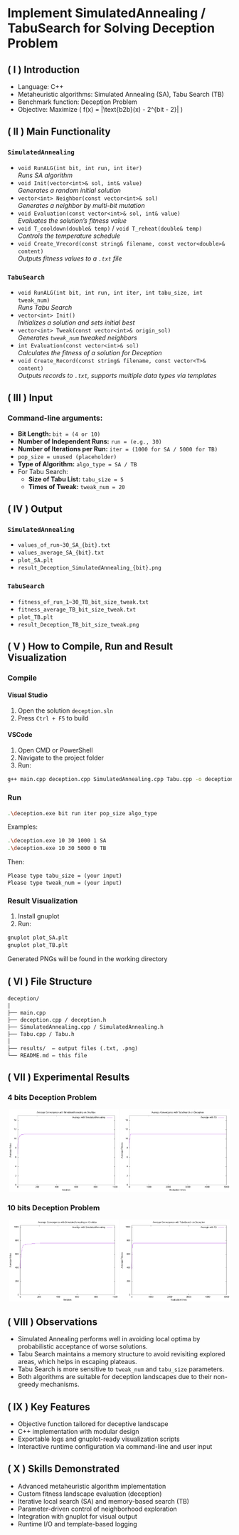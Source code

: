 # Implement SimulatedAnnealing / TabuSearch for Solving Deception Problem

## ( I ) Introduction

- Language: C++
- Metaheuristic algorithms: Simulated Annealing (SA), Tabu Search (TB)
- Benchmark function: Deception Problem
- Objective: Maximize \( f(x) = |\text{b2b}(x) - 2^{bit - 2}| \)

## ( II ) Main Functionality

### `SimulatedAnnealing`

- `void RunALG(int bit, int run, int iter)`  
  *Runs SA algorithm*
- `void Init(vector<int>& sol, int& value)`  
  *Generates a random initial solution*
- `vector<int> Neighbor(const vector<int>& sol)`  
  *Generates a neighbor by multi-bit mutation*
- `void Evaluation(const vector<int>& sol, int& value)`  
  *Evaluates the solution’s fitness value*
- `void T_cooldown(double& temp)` / `void T_reheat(double& temp)`  
  *Controls the temperature schedule*
- `void Create_Vrecord(const string& filename, const vector<double>& content)`  
  *Outputs fitness values to a `.txt` file*

### `TabuSearch`

- `void RunALG(int bit, int run, int iter, int tabu_size, int tweak_num)`  
  *Runs Tabu Search*
- `vector<int> Init()`  
  *Initializes a solution and sets initial best*
- `vector<int> Tweak(const vector<int>& origin_sol)`  
  *Generates `tweak_num` tweaked neighbors*
- `int Evaluation(const vector<int>& sol)`  
  *Calculates the fitness of a solution for Deception*
- `void Create_Record(const string& filename, const vector<T>& content)`  
  *Outputs records to `.txt`, supports multiple data types via templates*

## ( III ) Input

### Command-line arguments:

- **Bit Length:** `bit = (4 or 10)`
- **Number of Independent Runs:** `run = (e.g., 30)`
- **Number of Iterations per Run:** `iter = (1000 for SA / 5000 for TB)`
- `pop_size = unused (placeholder)`
- **Type of Algorithm:** `algo_type = SA / TB`
- For Tabu Search:
  - **Size of Tabu List:** `tabu_size = 5`
  - **Times of Tweak:** `tweak_num = 20`

## ( IV ) Output

### `SimulatedAnnealing`

- `values_of_run~30_SA_{bit}.txt`
- `values_average_SA_{bit}.txt`
- `plot_SA.plt`
- `result_Deception_SimulatedAnnealing_{bit}.png`

### `TabuSearch`

- `fitness_of_run_1~30_TB_bit_size_tweak.txt`
- `fitness_average_TB_bit_size_tweak.txt`
- `plot_TB.plt`
- `result_Deception_TB_bit_size_tweak.png`

## ( V ) How to Compile, Run and Result Visualization

### Compile

#### Visual Studio

1. Open the solution `deception.sln`
2. Press `Ctrl + F5` to build

#### VSCode

1. Open CMD or PowerShell
2. Navigate to the project folder
3. Run:
```bash
g++ main.cpp deception.cpp SimulatedAnnealing.cpp Tabu.cpp -o deception.exe
```

### Run

```bash
.\deception.exe bit run iter pop_size algo_type
```
Examples:
```bash
.\deception.exe 10 30 1000 1 SA
.\deception.exe 10 30 5000 0 TB
```
Then:
```
Please type tabu_size = (your input)
Please type tweak_num = (your input)
```

### Result Visualization

1. Install gnuplot
2. Run:
```bash
gnuplot plot_SA.plt
gnuplot plot_TB.plt
```
Generated PNGs will be found in the working directory

## ( VI ) File Structure

```
deception/
|
├── main.cpp
├── deception.cpp / deception.h
├── SimulatedAnnealing.cpp / SimulatedAnnealing.h
├── Tabu.cpp / Tabu.h
│
├── results/  ← output files (.txt, .png)
└── README.md ← this file
```

## ( VII ) Experimental Results

### 4 bits Deception Problem
<p align="center">
  <img src="results/SimulatedAnnealing/result_Deception_SimulatedAnnealing_4bit_flip1~4bit.png" width="49%"/>
  <img src="results/TabuSearch/result_Deception_TB_4bit_size5_tweak20.png" width="49%"/>
</p>

### 10 bits Deception Problem
<p align="center">
  <img src="results/SimulatedAnnealing/result_Deception_SimulatedAnnealing_10bit_flip1~4bit.png" width="49%"/>
  <img src="results/TabuSearch/result_Deception_TB_10bit_size5_tweak20.png" width="49%"/>
</p>

## ( VIII ) Observations
- Simulated Annealing performs well in avoiding local optima by probabilistic acceptance of worse solutions.
- Tabu Search maintains a memory structure to avoid revisiting explored areas, which helps in escaping plateaus.
- Tabu Search is more sensitive to `tweak_num` and `tabu_size` parameters.
- Both algorithms are suitable for deception landscapes due to their non-greedy mechanisms.

## ( IX ) Key Features
- Objective function tailored for deceptive landscape
- C++ implementation with modular design
- Exportable logs and gnuplot-ready visualization scripts
- Interactive runtime configuration via command-line and user input

## ( X ) Skills Demonstrated
- Advanced metaheuristic algorithm implementation
- Custom fitness landscape evaluation (deception)
- Iterative local search (SA) and memory-based search (TB)
- Parameter-driven control of neighborhood exploration
- Integration with gnuplot for visual output
- Runtime I/O and template-based logging

